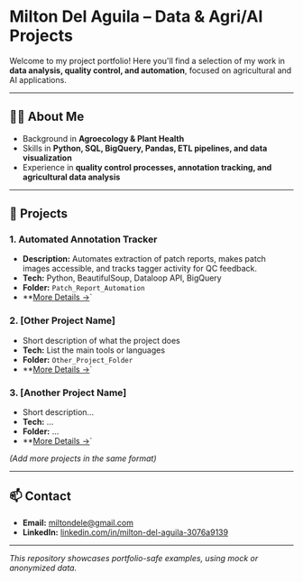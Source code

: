 # Milton Del Aguila – Data & Agri/AI Projects

Welcome to my project portfolio! Here you'll find a selection of my work in **data analysis, quality control, and automation**, focused on agricultural and AI applications.

---

## 👨‍💻 About Me
- Background in **Agroecology & Plant Health**  
- Skills in **Python, SQL, BigQuery, Pandas, ETL pipelines, and data visualization**  
- Experience in **quality control processes, annotation tracking, and agricultural data analysis**

---

## 📂 Projects

### 1. Automated Annotation Tracker
- **Description:** Automates extraction of patch reports, makes patch images accessible, and tracks tagger activity for QC feedback.  
- **Tech:** Python, BeautifulSoup, Dataloop API, BigQuery  
- **Folder:** `Patch_Report_Automation`  
- **[More Details →](Patch_Report_Automation/README.md)`

### 2. [Other Project Name]
- Short description of what the project does  
- **Tech:** List the main tools or languages  
- **Folder:** `Other_Project_Folder`  
- **[More Details →](Other_Project_Folder/README.md)`

### 3. [Another Project Name]
- Short description…  
- **Tech:** …  
- **Folder:** …  
- **[More Details →](Another_Project_Folder/README.md)`

*(Add more projects in the same format)*

---

## 📫 Contact
- **Email:** miltondele@gmail.com
- **LinkedIn:** [linkedin.com/in/milton-del-aguila-3076a9139](https://linkedin.com/in/milton-del-aguila-3076a9139)
---

*This repository showcases portfolio-safe examples, using mock or anonymized data.*
